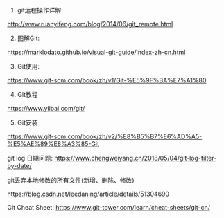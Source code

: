 1. git远程操作详解: 

http://www.ruanyifeng.com/blog/2014/06/git_remote.html  

2. 图解Git: 

https://marklodato.github.io/visual-git-guide/index-zh-cn.html

3. Git使用: 

https://www.git-scm.com/book/zh/v1/Git-%E5%9F%BA%E7%A1%80

4. Git教程

https://www.yiibai.com/git/

5. Git安装

https://www.git-scm.com/book/zh/v2/%E8%B5%B7%E6%AD%A5-%E5%AE%89%E8%A3%85-Git

git log 日期问题:
https://www.chengweiyang.cn/2018/05/04/git-log-filter-by-date/


git丢弃本地修改的所有文件(新增、删除、修改)

https://blog.csdn.net/leedaning/article/details/51304690

Git Cheat Sheet: https://www.git-tower.com/learn/cheat-sheets/git-cn/





